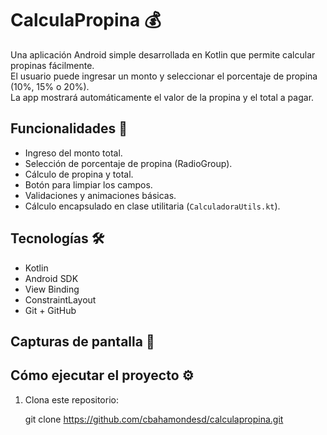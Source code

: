 # CalculaPropina 💰

Una aplicación Android simple desarrollada en Kotlin que permite calcular propinas fácilmente.  
El usuario puede ingresar un monto y seleccionar el porcentaje de propina (10%, 15% o 20%).  
La app mostrará automáticamente el valor de la propina y el total a pagar.

## Funcionalidades 🚀

- Ingreso del monto total.
- Selección de porcentaje de propina (RadioGroup).
- Cálculo de propina y total.
- Botón para limpiar los campos.
- Validaciones y animaciones básicas.
- Cálculo encapsulado en clase utilitaria (`CalculadoraUtils.kt`).

## Tecnologías 🛠

- Kotlin
- Android SDK
- View Binding
- ConstraintLayout
- Git + GitHub

## Capturas de pantalla 📱



## Cómo ejecutar el proyecto ⚙️

1. Clona este repositorio:
   
   git clone https://github.com/cbahamondesd/calculapropina.git
